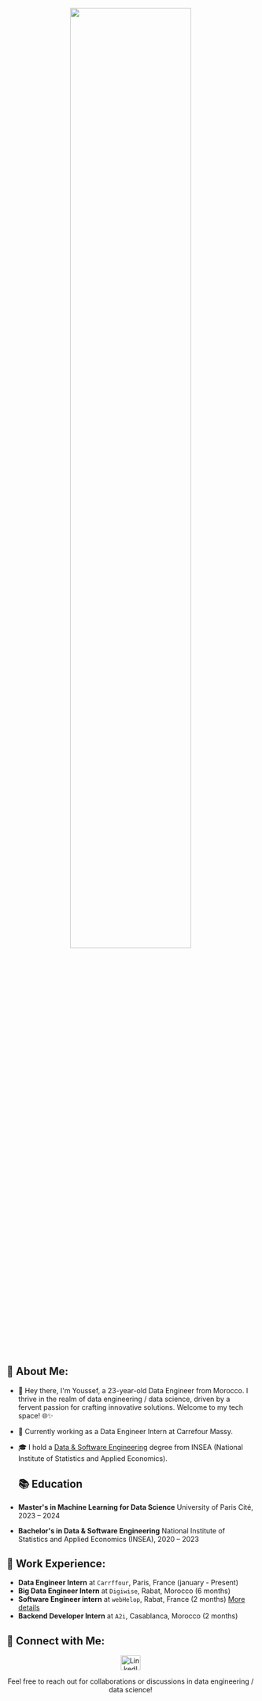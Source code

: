 <p align="center">
  <img src="https://media.licdn.com/dms/image/D5616AQFmgncWFOLIRQ/profile-displaybackgroundimage-shrink_200_800/0/1674397103778?e=2147483647&v=beta&t=JilDG6GH7F0ExzzGY1K0Pmjv-_s6gWilaMIiLxDS0Io" width="70%" />
</p>


## 👋 About Me:

- 🚀 Hey there, I'm Youssef, a 23-year-old Data Engineer from Morocco. I thrive in the realm of data engineering / data science, driven by a fervent passion for crafting innovative solutions. Welcome to my tech space! 🌐✨
- 💼 Currently working as a Data Engineer Intern at Carrefour Massy.
- 🎓 I hold a [Data & Software Engineering]((https://insea.ac.ma/files/DSE_fiche_description_2022.pdf)) degree from INSEA (National Institute of Statistics and Applied Economics).


  ## 📚 Education
  
- **Master's in Machine Learning for Data Science**
  University of Paris Cité, 2023 – 2024

- **Bachelor's in Data & Software Engineering**
  National Institute of Statistics and Applied Economics (INSEA), 2020 – 2023


## 💼 Work Experience:

- **Data Engineer Intern** at `Carrffour`, Paris, France (january - Present)
- **Big Data Engineer Intern** at `Digiwise`, Rabat, Morocco (6 months)
- **Software Engineer intern** at `webHelop`, Rabat, France (2 months) [More details](https://github.com/labrijisaad/Chefclub-Data-Internship)
- **Backend Developer Intern** at `A2i`, Casablanca, Morocco (2 months)


## 🙌 Connect with Me:

<p align="center">
  <a href="https://www.linkedin.com/in/youssef-salhi/" target="_blank">
    <img align="center" alt="LinkedIn" height="30" src="https://raw.githubusercontent.com/rahuldkjain/github-profile-readme-generator/master/src/images/icons/Social/linked-in-alt.svg" width="40"/>
  </a>

<p align="center">
  Feel free to reach out for collaborations or discussions in data engineering / data science!
</p>
